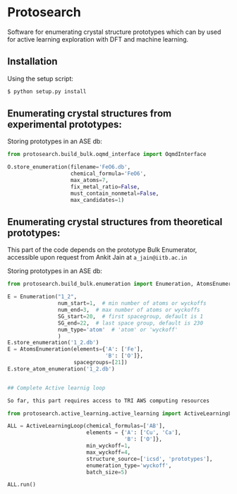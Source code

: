 # Protosearch
Software for enumerating crystal structure prototypes which can by used for active learning exploration with DFT and machine learning.

## Installation
Using the setup script:

```sh
$ python setup.py install
```
## Enumerating crystal structures from experimental prototypes:

Storing prototypes in an ASE db:
```py
from protosearch.build_bulk.oqmd_interface import OqmdInterface

O.store_enumeration(filename='FeO6.db',
                    chemical_formula='FeO6',
                    max_atoms=7,
                    fix_metal_ratio=False,
                    must_contain_nonmetal=False,
                    max_candidates=1)

```

## Enumerating crystal structures from theoretical prototypes:

This part of the code depends on the prototype Bulk Enumerator,
accessible upon request from Ankit Jain at `a_jain@iitb.ac.in`

Storing prototypes in an ASE db:

```py
from protosearch.build_bulk.enumeration import Enumeration, AtomsEnumeration

E = Enumeration("1_2",
                num_start=1,  # min number of atoms or wyckoffs
                num_end=3,  # max number of atoms or wyckoffs
                SG_start=20,  # first spacegroup, default is 1
                SG_end=22,  # last space group, default is 230
                num_type='atom'  # 'atom' or 'wyckoff'
                )
E.store_enumeration('1_2.db')
E = AtomsEnumeration(elements={'A': ['Fe'],
                               'B': ['O']},
                     spacegroups=[21])
E.store_atom_enumeration('1_2.db')


## Complete Active learnig loop

So far, this part requires access to TRI AWS computing resources

from protosearch.active_learning.active_learning import ActiveLearningLoop

ALL = ActiveLearningLoop(chemical_formulas=['AB'],
                         elements = {'A': ['Cu', 'Ca'],
                                     'B': ['O']},
                         min_wyckoff=1,
                         max_wyckoff=4,
                         structure_source=['icsd', 'prototypes'],
                         enumeration_type='wyckoff',
                         batch_size=5)

ALL.run()
```